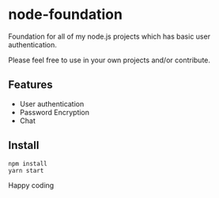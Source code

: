 # node-foundation

Foundation for all of my node.js projects which has basic user authentication.

Please feel free to use in your own projects and/or contribute.
## Features

- User authentication
- Password Encryption
- Chat

## Install
```
npm install
yarn start
```

Happy coding
